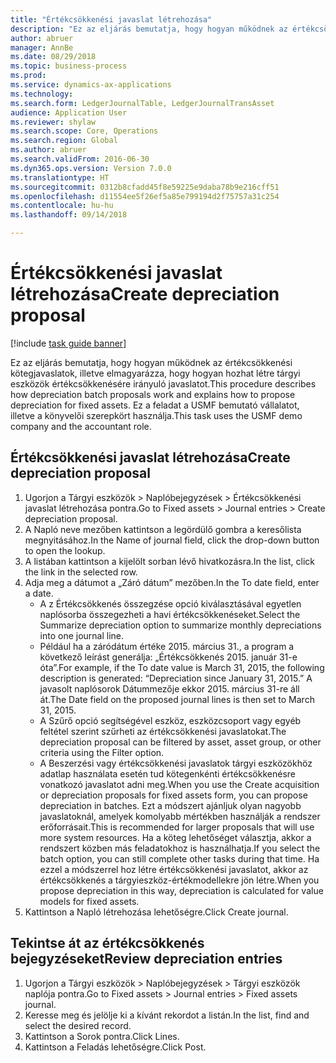 ```yaml
---
title: "Értékcsökkenési javaslat létrehozása"
description: "Ez az eljárás bemutatja, hogy hogyan működnek az értékcsökkenési kötegjavaslatok, illetve elmagyarázza, hogy hogyan hozhat létre tárgyi eszközök értékcsökkenésére irányuló javaslatot."
author: abruer
manager: AnnBe
ms.date: 08/29/2018
ms.topic: business-process
ms.prod: 
ms.service: dynamics-ax-applications
ms.technology: 
ms.search.form: LedgerJournalTable, LedgerJournalTransAsset
audience: Application User
ms.reviewer: shylaw
ms.search.scope: Core, Operations
ms.search.region: Global
ms.author: abruer
ms.search.validFrom: 2016-06-30
ms.dyn365.ops.version: Version 7.0.0
ms.translationtype: HT
ms.sourcegitcommit: 0312b8cfadd45f8e59225e9daba78b9e216cff51
ms.openlocfilehash: d11554ee5f26ef5a85e799194d2f75757a31c254
ms.contentlocale: hu-hu
ms.lasthandoff: 09/14/2018

---
```


# <a name="create-depreciation-proposal"></a><span data-ttu-id="cdcc9-103">Értékcsökkenési javaslat létrehozása</span><span class="sxs-lookup"><span data-stu-id="cdcc9-103">Create depreciation proposal</span></span>

[!include [task guide banner](../../includes/task-guide-banner.md)]

<span data-ttu-id="cdcc9-104">Ez az eljárás bemutatja, hogy hogyan működnek az értékcsökkenési kötegjavaslatok, illetve elmagyarázza, hogy hogyan hozhat létre tárgyi eszközök értékcsökkenésére irányuló javaslatot.</span><span class="sxs-lookup"><span data-stu-id="cdcc9-104">This procedure describes how depreciation batch proposals work and explains how to propose depreciation for fixed assets.</span></span> <span data-ttu-id="cdcc9-105">Ez a feladat a USMF bemutató vállalatot, illetve a könyvelői szerepkört használja.</span><span class="sxs-lookup"><span data-stu-id="cdcc9-105">This task uses the USMF demo company and the accountant role.</span></span>


## <a name="create-depreciation-proposal"></a><span data-ttu-id="cdcc9-106">Értékcsökkenési javaslat létrehozása</span><span class="sxs-lookup"><span data-stu-id="cdcc9-106">Create depreciation proposal</span></span>
1. <span data-ttu-id="cdcc9-107">Ugorjon a Tárgyi eszközök > Naplóbejegyzések > Értékcsökkenési javaslat létrehozása pontra.</span><span class="sxs-lookup"><span data-stu-id="cdcc9-107">Go to Fixed assets > Journal entries > Create depreciation proposal.</span></span>
2. <span data-ttu-id="cdcc9-108">A Napló neve mezőben kattintson a legördülő gombra a keresőlista megnyitásához.</span><span class="sxs-lookup"><span data-stu-id="cdcc9-108">In the Name of journal field, click the drop-down button to open the lookup.</span></span>
3. <span data-ttu-id="cdcc9-109">A listában kattintson a kijelölt sorban lévő hivatkozásra.</span><span class="sxs-lookup"><span data-stu-id="cdcc9-109">In the list, click the link in the selected row.</span></span>
4. <span data-ttu-id="cdcc9-110">Adja meg a dátumot a „Záró dátum” mezőben.</span><span class="sxs-lookup"><span data-stu-id="cdcc9-110">In the To date field, enter a date.</span></span>
    * <span data-ttu-id="cdcc9-111">A z Értékcsökkenés összegzése opció kiválasztásával egyetlen naplósorba összegezheti a havi értékcsökkenéseket.</span><span class="sxs-lookup"><span data-stu-id="cdcc9-111">Select the Summarize depreciation option to summarize monthly depreciations into one journal line.</span></span>  
    * <span data-ttu-id="cdcc9-112">Például ha a záródátum értéke 2015. március 31., a program a következő leírást generálja: „Értékcsökkenés 2015. január 31-e óta”.</span><span class="sxs-lookup"><span data-stu-id="cdcc9-112">For example, if the To date value is March 31, 2015, the following description is generated: “Depreciation since January 31, 2015.”</span></span> <span data-ttu-id="cdcc9-113">A javasolt naplósorok Dátummezője ekkor 2015. március 31-re áll át.</span><span class="sxs-lookup"><span data-stu-id="cdcc9-113">The Date field on the proposed journal lines is then set to March 31, 2015.</span></span>  
    * <span data-ttu-id="cdcc9-114">A Szűrő opció segítségével eszköz, eszközcsoport vagy egyéb feltétel szerint szűrheti az értékcsökkenési javaslatokat.</span><span class="sxs-lookup"><span data-stu-id="cdcc9-114">The depreciation proposal can be filtered by asset, asset group, or other criteria using the Filter option.</span></span>  
    * <span data-ttu-id="cdcc9-115">A Beszerzési vagy értékcsökkenési javaslatok tárgyi eszközökhöz adatlap használata esetén tud kötegenkénti értékcsökkenésre vonatkozó javaslatot adni meg.</span><span class="sxs-lookup"><span data-stu-id="cdcc9-115">When you use the Create acquisition or depreciation proposals for fixed assets form, you can propose depreciation in batches.</span></span> <span data-ttu-id="cdcc9-116">Ezt a módszert ajánljuk olyan nagyobb javaslatoknál, amelyek komolyabb mértékben használják a rendszer erőforrásait.</span><span class="sxs-lookup"><span data-stu-id="cdcc9-116">This is recommended for larger proposals that will use more system resources.</span></span> <span data-ttu-id="cdcc9-117">Ha a köteg lehetőséget választja, akkor a rendszert közben más feladatokhoz is használhatja.</span><span class="sxs-lookup"><span data-stu-id="cdcc9-117">If you select the batch option, you can still complete other tasks during that time.</span></span> <span data-ttu-id="cdcc9-118">Ha ezzel a módszerrel hoz létre értékcsökkenési javaslatot, akkor az értékcsökkenés a tárgyieszköz-értékmodellekre jön létre.</span><span class="sxs-lookup"><span data-stu-id="cdcc9-118">When you propose depreciation in this way, depreciation is calculated for value models for fixed assets.</span></span>  
5. <span data-ttu-id="cdcc9-119">Kattintson a Napló létrehozása lehetőségre.</span><span class="sxs-lookup"><span data-stu-id="cdcc9-119">Click Create journal.</span></span>

## <a name="review-depreciation-entries"></a><span data-ttu-id="cdcc9-120">Tekintse át az értékcsökkenés bejegyzéseket</span><span class="sxs-lookup"><span data-stu-id="cdcc9-120">Review depreciation entries</span></span>
1. <span data-ttu-id="cdcc9-121">Ugorjon a Tárgyi eszközök > Naplóbejegyzések > Tárgyi eszközök naplója pontra.</span><span class="sxs-lookup"><span data-stu-id="cdcc9-121">Go to Fixed assets > Journal entries > Fixed assets journal.</span></span>
2. <span data-ttu-id="cdcc9-122">Keresse meg és jelölje ki a kívánt rekordot a listán.</span><span class="sxs-lookup"><span data-stu-id="cdcc9-122">In the list, find and select the desired record.</span></span>
3. <span data-ttu-id="cdcc9-123">Kattintson a Sorok pontra.</span><span class="sxs-lookup"><span data-stu-id="cdcc9-123">Click Lines.</span></span>
4. <span data-ttu-id="cdcc9-124">Kattintson a Feladás lehetőségre.</span><span class="sxs-lookup"><span data-stu-id="cdcc9-124">Click Post.</span></span>


